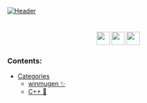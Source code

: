 [![Header](https://lh6.googleusercontent.com/BcTSq6LJrq234H_1rE4B9etOCiy41nVz48gRuNHahjOAK72Ab1j4i9Eeme6pIxVYxlyHO2oxHGvEpEEwPcZ_=w1879-h939-rw "Header")](https://github.com/okihaito)

<h1></h1>
<p align="center">
<a href="https://www.youtube.com/channel/UCvpCMNheDqnMlh2jDHI6lPw" rel="nofollow"><img height="30" src="https://i.pinimg.com/originals/7d/c9/93/7dc993c70d4adba215b87cafdc59d82d.png" style="max-width:100%;"></a>
<a href="https://steamcommunity.com/profiles/76561198965646963" rel="nofollow"><img height="30" src="https://encrypted-tbn0.gstatic.com/images?q=tbn:ANd9GcSi_9ALvdoGAwvUAknQRACAGXR4tOG-e8Bt-w&usqp=CAU" style="max-width:100%;"></a>
<a href="https://www.instagram.com/okihaito/" rel="nofollow"><img height="30" src="https://www.cristinacher.com/wp-content/uploads/2021/01/Logo-Instagram.jpg" style="max-width:100%;"></a>

### Contents:
  - [Categories](#categories)
      - [winmugen ✨](#winmugen-)
      - [C++ 🎯](#cplusplus-)
